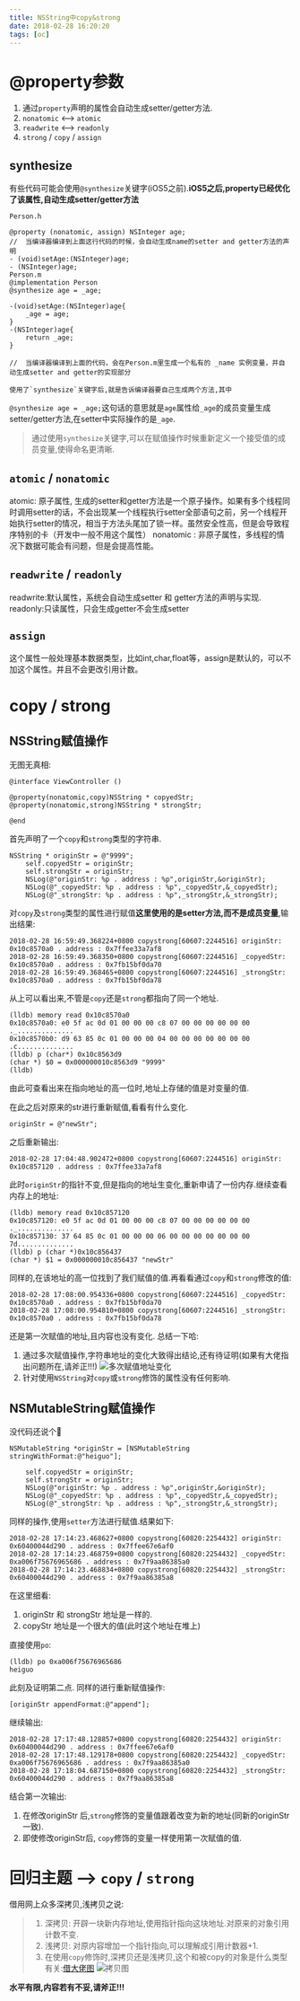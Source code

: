 ```yaml
---
title: NSString中copy&strong
date: 2018-02-28 16:20:20
tags: [oc]
---
```


# @property参数
1. 通过`property`声明的属性会自动生成setter/getter方法.
2. `nonatomic` <--> `atomic`
3. `readwrite` <--> `readonly`
4. `strong` / `copy` / `assign`


## synthesize
有些代码可能会使用`@synthesize`关键字(iOS5之前).**iOS5之后,property已经优化了该属性,自动生成setter/getter方法**

```
Person.h

@property (nonatomic, assign) NSInteger age;
//  当编译器编译到上面这行代码的时候，会自动生成name的setter and getter方法的声明
- (void)setAge:(NSInteger)age;
- (NSInteger)age;
Person.m
@implementation Person
@synthesize age = _age;
    
-(void)setAge:(NSInteger)age{
    _age = age;
}
-(NSInteger)age{
    return _age;
}

//  当编译器编译到上面的代码，会在Person.m里生成一个私有的 _name 实例变量，并自动生成setter and getter的实现部分
```
	使用了`synthesize`关键字后,就是告诉编译器要自己生成两个方法,其中
`@synthesize age = _age;`这句话的意思就是`age`属性给`_age`的成员变量生成setter/getter方法,在setter中实际操作的是`_age`.
> 通过使用`synthesize`关键字,可以在赋值操作时候重新定义一个接受值的成员变量,使得命名更清晰.


## `atomic` / `nonatomic`
atomic: 原子属性, 生成的setter和getter方法是一个原子操作。如果有多个线程同时调用setter的话，不会出现某一个线程执行setter全部语句之前，另一个线程开始执行setter的情况，相当于方法头尾加了锁一样。虽然安全性高，但是会导致程序特别的卡（开发中一般不用这个属性）
nonatomic : 非原子属性，多线程的情况下数据可能会有问题，但是会提高性能。

## `readwrite` / `readonly`
readwrite:默认属性，系统会自动生成setter 和 getter方法的声明与实现.
readonly:只读属性，只会生成getter不会生成setter
## `assign`  
这个属性一般处理基本数据类型，比如int,char,float等，assign是默认的，可以不加这个属性。并且不会更改引用计数。
# copy / strong 
## NSString赋值操作
无图无真相:

```
@interface ViewController ()
    
@property(nonatomic,copy)NSString * copyedStr;
@property(nonatomic,strong)NSString * strongStr;

@end
```
首先声明了一个`copy`和`strong`类型的字符串.
```
NSString * originStr = @"9999";
    self.copyedStr = originStr;
    self.strongStr = originStr;
    NSLog(@"originStr: %p . address : %p",originStr,&originStr);
    NSLog(@"_copyedStr: %p . address : %p",_copyedStr,&_copyedStr);
    NSLog(@"_strongStr: %p . address : %p",_strongStr,&_strongStr);
```
对`copy`及`strong`类型的属性进行赋值**这里使用的是setter方法,而不是成员变量**,输出结果:

```
2018-02-28 16:59:49.368224+0800 copystrong[60607:2244516] originStr: 0x10c8570a0 . address : 0x7ffee33a7af8
2018-02-28 16:59:49.368350+0800 copystrong[60607:2244516] _copyedStr: 0x10c8570a0 . address : 0x7fb15bf0da70
2018-02-28 16:59:49.368465+0800 copystrong[60607:2244516] _strongStr: 0x10c8570a0 . address : 0x7fb15bf0da78
```
从上可以看出来,不管是`copy`还是`strong`都指向了同一个地址.

```
(lldb) memory read 0x10c8570a0
0x10c8570a0: e0 5f ac 0d 01 00 00 00 c8 07 00 00 00 00 00 00  ._..............
0x10c8570b0: d9 63 85 0c 01 00 00 00 04 00 00 00 00 00 00 00  .c..............
(lldb) p (char*) 0x10c8563d9
(char *) $0 = 0x000000010c8563d9 "9999"
(lldb) 
```
由此可查看出来在指向地址的高一位时,地址上存储的值是对变量的值.

在此之后对原来的str进行重新赋值,看看有什么变化.

```
originStr = @"newStr";
```
之后重新输出:

```
2018-02-28 17:04:48.902472+0800 copystrong[60607:2244516] originStr: 0x10c857120 . address : 0x7ffee33a7af8
```
此时`originStr`的指针不变,但是指向的地址生变化,重新申请了一份内存.继续查看内存上的地址:

```
(lldb) memory read 0x10c857120
0x10c857120: e0 5f ac 0d 01 00 00 00 c8 07 00 00 00 00 00 00  ._..............
0x10c857130: 37 64 85 0c 01 00 00 00 06 00 00 00 00 00 00 00  7d..............
(lldb) p (char *)0x10c856437
(char *) $1 = 0x000000010c856437 "newStr"
```
同样的,在该地址的高一位找到了我们赋值的值.再看看通过`copy`和`strong`修改的值:

```
2018-02-28 17:08:00.954336+0800 copystrong[60607:2244516] _copyedStr: 0x10c8570a0 . address : 0x7fb15bf0da70
2018-02-28 17:08:00.954810+0800 copystrong[60607:2244516] _strongStr: 0x10c8570a0 . address : 0x7fb15bf0da78
```
还是第一次赋值的地址,且内容也没有变化.
总结一下哈: 
1. 通过多次赋值操作,字符串地址的变化大致得出结论,还有待证明(如果有大佬指出问题所在,请斧正!!!)
![多次赋值地址变化](Snip20180228_20.png)
2. 针对使用`NSString`对`copy`或`strong`修饰的属性没有任何影响.

## NSMutableString赋值操作
没代码还说个🐓

```
NSMutableString *originStr = [NSMutableString stringWithFormat:@"heiguo"];
    
    self.copyedStr = originStr;
    self.strongStr = originStr;
    NSLog(@"originStr: %p . address : %p",originStr,&originStr);
    NSLog(@"_copyedStr: %p . address : %p",_copyedStr,&_copyedStr);
    NSLog(@"_strongStr: %p . address : %p",_strongStr,&_strongStr);
```
同样的操作,使用`setter`方法进行赋值.结果如下:

```
2018-02-28 17:14:23.468627+0800 copystrong[60820:2254432] originStr: 0x60400044d290 . address : 0x7ffee67e6af0
2018-02-28 17:14:23.468759+0800 copystrong[60820:2254432] _copyedStr: 0xa006f75676965686 . address : 0x7f9aa86385a0
2018-02-28 17:14:23.468834+0800 copystrong[60820:2254432] _strongStr: 0x60400044d290 . address : 0x7f9aa86385a8
```
在这里细看:
1. originStr 和 strongStr 地址是一样的.
2. copyStr 地址是一个很大的值(此时这个地址在堆上)

直接使用`po`:

```
(lldb) po 0xa006f75676965686
heiguo
```
此刻及证明第二点.
同样的进行重新赋值操作:

```
[originStr appendFormat:@"append"];
```
继续输出:

```
2018-02-28 17:17:48.128857+0800 copystrong[60820:2254432] originStr: 0x60400044d290 . address : 0x7ffee67e6af0
2018-02-28 17:17:48.129178+0800 copystrong[60820:2254432] _copyedStr: 0xa006f75676965686 . address : 0x7f9aa86385a0
2018-02-28 17:18:04.687150+0800 copystrong[60820:2254432] _strongStr: 0x60400044d290 . address : 0x7f9aa86385a8
```

结合第一次输出:
1. 在修改originStr 后,`strong`修饰的变量值跟着改变为新的地址(同新的originStr一致).
2. 即使修改originStr后, `copy`修饰的变量一样使用第一次赋值的值.

# 回归主题 --> `copy` / `strong`
借用网上众多深拷贝,浅拷贝之说:
> 1. 深拷贝: 开辟一块新内存地址,使用指针指向这块地址.对原来的对象引用计数不变.
> 2. 浅拷贝: 对原内容增加一个指针指向,可以理解成引用计数器+1.
> 3. 在使用`copy`修饰时,深拷贝还是浅拷贝,这个和被copy的对象是什么类型有关:[借大佬图](https://www.cnblogs.com/beckwang0912/p/7212075.html)
![拷贝图](1118933-20170720203748536-592203434.png)

**水平有限,内容若有不妥,请斧正!!!**

